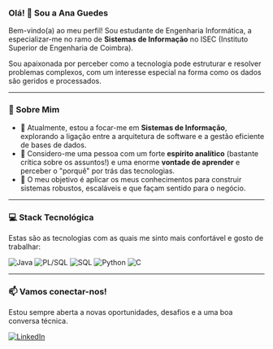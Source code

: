 ### Olá! 👋 Sou a Ana Guedes

Bem-vindo(a) ao meu perfil! Sou estudante de Engenharia Informática, a especializar-me no ramo de **Sistemas de Informação** no ISEC (Instituto Superior de Engenharia de Coimbra).

Sou apaixonada por perceber como a tecnologia pode estruturar e resolver problemas complexos, com um interesse especial na forma como os dados são geridos e processados.

---

### 🔭 Sobre Mim

* 🌱 Atualmente, estou a focar-me em **Sistemas de Informação**, explorando a ligação entre a arquitetura de software e a gestão eficiente de bases de dados.
* 🤔 Considero-me uma pessoa com um forte **espírito analítico** (bastante crítica sobre os assuntos!) e uma enorme **vontade de aprender** e perceber o "porquê" por trás das tecnologias.
* 🚀 O meu objetivo é aplicar os meus conhecimentos para construir sistemas robustos, escaláveis e que façam sentido para o negócio.

---

### 💻 Stack Tecnológica

Estas são as tecnologias com as quais me sinto mais confortável e gosto de trabalhar:

<p align="left">
  <img src="https://img.shields.io/badge/Java-ED8B00?style=for-the-badge&logo=openjdk&logoColor=white" alt="Java" />
  
  <img src="https://img.shields.io/badge/PL/SQL-F80000?style=for-the-badge&logo=oracle&logoColor=white" alt="PL/SQL" />
  <img src="https://img.shields.io/badge/SQL-336791?style=for-the-badge&logo=postgresql&logoColor=white" alt="SQL" />
  
  <img src="https://img.shields.io/badge/Python-3776AB?style=for-the-badge&logo=python&logoColor=white" alt="Python" />
  <img src="https://img.shields.io/badge/C-00599C?style=for-the-badge&logo=c&logoColor=white" alt="C" />
</p>

---

### 📫 Vamos conectar-nos!

Estou sempre aberta a novas oportunidades, desafios e a uma boa conversa técnica.

[![LinkedIn](https://img.shields.io/badge/LinkedIn-0A66C2?style=for-the-badge&logo=linkedin&logoColor=white)](https://www.linkedin.com/in/alsguedes)
